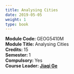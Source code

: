 ```yaml
---
title: Analysing Cities
date: 2019-05-05
weight: 1
type: book
---
```


<b> Module Code: </b> GEOG5410M <br>
<b> Module Title: </b> Analysing Cities <br>
<b> Credits: </b> 15 <br> 
<b> Semester: </b> 1 <br> 
<b> Compulsory: </b> Yes <br>
<b> Course Leader: <b/> <a href="https://environment.leeds.ac.uk/geography/staff/2702/jiaqi-ge" target="_blank">Jiaqi Ge </a> <br>


<style>
 footer {
   display: none;
 }
</style>
